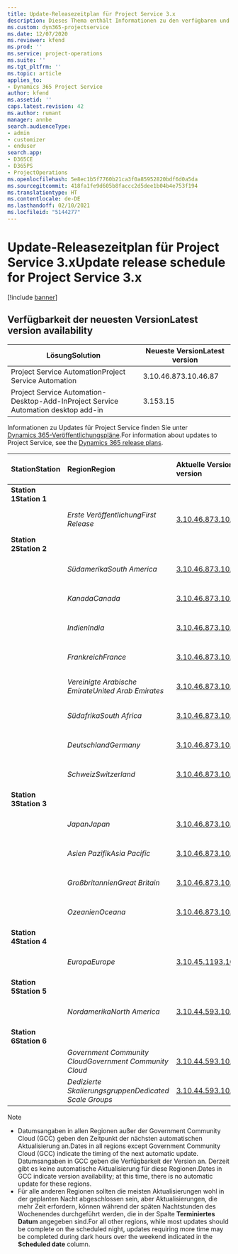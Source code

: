 ```yaml
---
title: Update-Releasezeitplan für Project Service 3.x
description: Dieses Thema enthält Informationen zu den verfügbaren und kommenden Versionen von Dynamics 365 Project Service Automation.
ms.custom: dyn365-projectservice
ms.date: 12/07/2020
ms.reviewer: kfend
ms.prod: ''
ms.service: project-operations
ms.suite: ''
ms.tgt_pltfrm: ''
ms.topic: article
applies_to:
- Dynamics 365 Project Service
author: kfend
ms.assetid: ''
caps.latest.revision: 42
ms.author: rumant
manager: annbe
search.audienceType:
- admin
- customizer
- enduser
search.app:
- D365CE
- D365PS
- ProjectOperations
ms.openlocfilehash: 5e8ec1b5f7760b21ca3f0a85952820bdf6d0a5da
ms.sourcegitcommit: 418fa1fe9d605b8faccc2d5dee1b04b4e753f194
ms.translationtype: HT
ms.contentlocale: de-DE
ms.lasthandoff: 02/10/2021
ms.locfileid: "5144277"
---
```

# <a name="update-release-schedule-for-project-service-3x"></a><span data-ttu-id="5f14a-103">Update-Releasezeitplan für Project Service 3.x</span><span class="sxs-lookup"><span data-stu-id="5f14a-103">Update release schedule for Project Service 3.x</span></span>

[!include [banner](../includes/psa-now-project-operations.md)]

## <a name="latest-version-availability"></a><span data-ttu-id="5f14a-104">Verfügbarkeit der neuesten Version</span><span class="sxs-lookup"><span data-stu-id="5f14a-104">Latest version availability</span></span>

| <span data-ttu-id="5f14a-105">Lösung</span><span class="sxs-lookup"><span data-stu-id="5f14a-105">Solution</span></span>  | <span data-ttu-id="5f14a-106">Neueste Version</span><span class="sxs-lookup"><span data-stu-id="5f14a-106">Latest version</span></span> |
|-------|----|
| <span data-ttu-id="5f14a-107">Project Service Automation</span><span class="sxs-lookup"><span data-stu-id="5f14a-107">Project Service Automation</span></span>    | <span data-ttu-id="5f14a-108">3.10.46.87</span><span class="sxs-lookup"><span data-stu-id="5f14a-108">3.10.46.87</span></span> |
| <span data-ttu-id="5f14a-109">Project Service Automation-Desktop-Add-In</span><span class="sxs-lookup"><span data-stu-id="5f14a-109">Project Service Automation desktop add-in</span></span>                | <span data-ttu-id="5f14a-110">3.15</span><span class="sxs-lookup"><span data-stu-id="5f14a-110">3.15</span></span>          |

<span data-ttu-id="5f14a-111">Informationen zu Updates für Project Service finden Sie unter [Dynamics 365-Veröffentlichungspläne](https://docs.microsoft.com/dynamics365/release-plans/).</span><span class="sxs-lookup"><span data-stu-id="5f14a-111">For information about updates to Project Service, see the [Dynamics 365 release plans](https://docs.microsoft.com/dynamics365/release-plans/).</span></span> 

| <span data-ttu-id="5f14a-112">Station</span><span class="sxs-lookup"><span data-stu-id="5f14a-112">Station</span></span>  | <span data-ttu-id="5f14a-113">Region</span><span class="sxs-lookup"><span data-stu-id="5f14a-113">Region</span></span> | <span data-ttu-id="5f14a-114">Aktuelle Version</span><span class="sxs-lookup"><span data-stu-id="5f14a-114">Current version</span></span> | <span data-ttu-id="5f14a-115">Nächste Version</span><span class="sxs-lookup"><span data-stu-id="5f14a-115">Next version</span></span> |  <span data-ttu-id="5f14a-116">Geplantes Datum</span><span class="sxs-lookup"><span data-stu-id="5f14a-116">Scheduled date</span></span>
| :---   | :---   | :---   | :---   |:---   |         
|<span data-ttu-id="5f14a-117"><strong>Station 1</strong></span><span class="sxs-lookup"><span data-stu-id="5f14a-117"><strong>Station 1</strong></span></span> | |  |  | |
| | <span data-ttu-id="5f14a-118"><i>Erste Veröffentlichung</i></span><span class="sxs-lookup"><span data-stu-id="5f14a-118"><i>First Release</i></span></span> | [<span data-ttu-id="5f14a-119">3.10.46.87</span><span class="sxs-lookup"><span data-stu-id="5f14a-119">3.10.46.87</span></span>](whats-new-ur-28-5.md) | <span data-ttu-id="5f14a-120">TBD</span><span class="sxs-lookup"><span data-stu-id="5f14a-120">TBD</span></span> | <span data-ttu-id="5f14a-121">19. Februar 2021</span><span class="sxs-lookup"><span data-stu-id="5f14a-121">February 19, 2021</span></span>
|<span data-ttu-id="5f14a-122"><strong>Station 2</strong></span><span class="sxs-lookup"><span data-stu-id="5f14a-122"><strong>Station 2</strong></span></span> | |  |  | |
| | <span data-ttu-id="5f14a-123"><i>Südamerika</i></span><span class="sxs-lookup"><span data-stu-id="5f14a-123"><i>South America</i></span></span> | [<span data-ttu-id="5f14a-124">3.10.46.87</span><span class="sxs-lookup"><span data-stu-id="5f14a-124">3.10.46.87</span></span>](whats-new-ur-28-5.md) | <span data-ttu-id="5f14a-125">TBD</span><span class="sxs-lookup"><span data-stu-id="5f14a-125">TBD</span></span> | <span data-ttu-id="5f14a-126">26. Februar 2021</span><span class="sxs-lookup"><span data-stu-id="5f14a-126">February 26, 2021</span></span>
| | <span data-ttu-id="5f14a-127"><i>Kanada</i></span><span class="sxs-lookup"><span data-stu-id="5f14a-127"><i>Canada</i></span></span> | [<span data-ttu-id="5f14a-128">3.10.46.87</span><span class="sxs-lookup"><span data-stu-id="5f14a-128">3.10.46.87</span></span>](whats-new-ur-28-5.md) | <span data-ttu-id="5f14a-129">TBD</span><span class="sxs-lookup"><span data-stu-id="5f14a-129">TBD</span></span> | <span data-ttu-id="5f14a-130">26. Februar 2021</span><span class="sxs-lookup"><span data-stu-id="5f14a-130">February 26, 2021</span></span>
| | <span data-ttu-id="5f14a-131"><i>Indien</i></span><span class="sxs-lookup"><span data-stu-id="5f14a-131"><i>India</i></span></span> | [<span data-ttu-id="5f14a-132">3.10.46.87</span><span class="sxs-lookup"><span data-stu-id="5f14a-132">3.10.46.87</span></span>](whats-new-ur-28-5.md) | <span data-ttu-id="5f14a-133">TBD</span><span class="sxs-lookup"><span data-stu-id="5f14a-133">TBD</span></span> | <span data-ttu-id="5f14a-134">26. Februar 2021</span><span class="sxs-lookup"><span data-stu-id="5f14a-134">February 26, 2021</span></span>
| | <span data-ttu-id="5f14a-135"><i>Frankreich</i></span><span class="sxs-lookup"><span data-stu-id="5f14a-135"><i>France</i></span></span> | [<span data-ttu-id="5f14a-136">3.10.46.87</span><span class="sxs-lookup"><span data-stu-id="5f14a-136">3.10.46.87</span></span>](whats-new-ur-28-5.md) | <span data-ttu-id="5f14a-137">TBD</span><span class="sxs-lookup"><span data-stu-id="5f14a-137">TBD</span></span> | <span data-ttu-id="5f14a-138">26. Februar 2021</span><span class="sxs-lookup"><span data-stu-id="5f14a-138">February 26, 2021</span></span>
| | <span data-ttu-id="5f14a-139"><i>Vereinigte Arabische Emirate</i></span><span class="sxs-lookup"><span data-stu-id="5f14a-139"><i>United Arab Emirates</i></span></span> | [<span data-ttu-id="5f14a-140">3.10.46.87</span><span class="sxs-lookup"><span data-stu-id="5f14a-140">3.10.46.87</span></span>](whats-new-ur-28-5.md) | <span data-ttu-id="5f14a-141">TBD</span><span class="sxs-lookup"><span data-stu-id="5f14a-141">TBD</span></span> | <span data-ttu-id="5f14a-142">26. Februar 2021</span><span class="sxs-lookup"><span data-stu-id="5f14a-142">February 26, 2021</span></span>
| | <span data-ttu-id="5f14a-143"><i>Südafrika</i></span><span class="sxs-lookup"><span data-stu-id="5f14a-143"><i>South Africa</i></span></span> | [<span data-ttu-id="5f14a-144">3.10.46.87</span><span class="sxs-lookup"><span data-stu-id="5f14a-144">3.10.46.87</span></span>](whats-new-ur-28-5.md) | <span data-ttu-id="5f14a-145">TBD</span><span class="sxs-lookup"><span data-stu-id="5f14a-145">TBD</span></span> | <span data-ttu-id="5f14a-146">26. Februar 2021</span><span class="sxs-lookup"><span data-stu-id="5f14a-146">February 26, 2021</span></span>
| | <span data-ttu-id="5f14a-147"><i>Deutschland</i></span><span class="sxs-lookup"><span data-stu-id="5f14a-147"><i>Germany</i></span></span> | [<span data-ttu-id="5f14a-148">3.10.46.87</span><span class="sxs-lookup"><span data-stu-id="5f14a-148">3.10.46.87</span></span>](whats-new-ur-28-5.md) | <span data-ttu-id="5f14a-149">TBD</span><span class="sxs-lookup"><span data-stu-id="5f14a-149">TBD</span></span> | <span data-ttu-id="5f14a-150">26. Februar 2021</span><span class="sxs-lookup"><span data-stu-id="5f14a-150">February 26, 2021</span></span>
| | <span data-ttu-id="5f14a-151"><i>Schweiz</i></span><span class="sxs-lookup"><span data-stu-id="5f14a-151"><i>Switzerland</i></span></span> | [<span data-ttu-id="5f14a-152">3.10.46.87</span><span class="sxs-lookup"><span data-stu-id="5f14a-152">3.10.46.87</span></span>](whats-new-ur-28-5.md) | <span data-ttu-id="5f14a-153">TBD</span><span class="sxs-lookup"><span data-stu-id="5f14a-153">TBD</span></span> | <span data-ttu-id="5f14a-154">26. Februar 2021</span><span class="sxs-lookup"><span data-stu-id="5f14a-154">February 26, 2021</span></span>
|<span data-ttu-id="5f14a-155"><strong>Station 3</strong></span><span class="sxs-lookup"><span data-stu-id="5f14a-155"><strong>Station 3</strong></span></span> | |  |  | |
| | <span data-ttu-id="5f14a-156"><i>Japan</i></span><span class="sxs-lookup"><span data-stu-id="5f14a-156"><i>Japan</i></span></span> | [<span data-ttu-id="5f14a-157">3.10.46.87</span><span class="sxs-lookup"><span data-stu-id="5f14a-157">3.10.46.87</span></span>](whats-new-ur-28-5.md) | <span data-ttu-id="5f14a-158">TBD</span><span class="sxs-lookup"><span data-stu-id="5f14a-158">TBD</span></span> | <span data-ttu-id="5f14a-159">05. März 2021</span><span class="sxs-lookup"><span data-stu-id="5f14a-159">March 05, 2021</span></span>
| | <span data-ttu-id="5f14a-160"><i>Asien Pazifik</i></span><span class="sxs-lookup"><span data-stu-id="5f14a-160"><i>Asia Pacific</i></span></span> | [<span data-ttu-id="5f14a-161">3.10.46.87</span><span class="sxs-lookup"><span data-stu-id="5f14a-161">3.10.46.87</span></span>](whats-new-ur-28-5.md) | <span data-ttu-id="5f14a-162">TBD</span><span class="sxs-lookup"><span data-stu-id="5f14a-162">TBD</span></span> | <span data-ttu-id="5f14a-163">05. März 2021</span><span class="sxs-lookup"><span data-stu-id="5f14a-163">March 05, 2021</span></span>
| | <span data-ttu-id="5f14a-164"><i>Großbritannien</i></span><span class="sxs-lookup"><span data-stu-id="5f14a-164"><i>Great Britain</i></span></span> | [<span data-ttu-id="5f14a-165">3.10.46.87</span><span class="sxs-lookup"><span data-stu-id="5f14a-165">3.10.46.87</span></span>](whats-new-ur-28-5.md) | <span data-ttu-id="5f14a-166">TBD</span><span class="sxs-lookup"><span data-stu-id="5f14a-166">TBD</span></span> | <span data-ttu-id="5f14a-167">05. März 2021</span><span class="sxs-lookup"><span data-stu-id="5f14a-167">March 05, 2021</span></span>
| | <span data-ttu-id="5f14a-168"><i>Ozeanien</i></span><span class="sxs-lookup"><span data-stu-id="5f14a-168"><i>Oceana</i></span></span> | [<span data-ttu-id="5f14a-169">3.10.46.87</span><span class="sxs-lookup"><span data-stu-id="5f14a-169">3.10.46.87</span></span>](whats-new-ur-28-5.md) | <span data-ttu-id="5f14a-170">TBD</span><span class="sxs-lookup"><span data-stu-id="5f14a-170">TBD</span></span> | <span data-ttu-id="5f14a-171">05. März 2021</span><span class="sxs-lookup"><span data-stu-id="5f14a-171">March 05, 2021</span></span>
|<span data-ttu-id="5f14a-172"><strong>Station 4</strong></span><span class="sxs-lookup"><span data-stu-id="5f14a-172"><strong>Station 4</strong></span></span> | |  |  | |
| | <span data-ttu-id="5f14a-173"><i>Europa</i></span><span class="sxs-lookup"><span data-stu-id="5f14a-173"><i>Europe</i></span></span> | [<span data-ttu-id="5f14a-174">3.10.45.119</span><span class="sxs-lookup"><span data-stu-id="5f14a-174">3.10.45.119</span></span>](whats-new-ur-27-5.md) | [<span data-ttu-id="5f14a-175">3.10.46.87</span><span class="sxs-lookup"><span data-stu-id="5f14a-175">3.10.46.87</span></span>](whats-new-ur-28-5.md) | <span data-ttu-id="5f14a-176">19. Februar 2021</span><span class="sxs-lookup"><span data-stu-id="5f14a-176">February 19, 2021</span></span>
|<span data-ttu-id="5f14a-177"><strong>Station 5</strong></span><span class="sxs-lookup"><span data-stu-id="5f14a-177"><strong>Station 5</strong></span></span> | |  |  | |
| | <span data-ttu-id="5f14a-178"><i>Nordamerika</i></span><span class="sxs-lookup"><span data-stu-id="5f14a-178"><i>North America</i></span></span> | [<span data-ttu-id="5f14a-179">3.10.44.59</span><span class="sxs-lookup"><span data-stu-id="5f14a-179">3.10.44.59</span></span>](whats-new-ur-26.md) | [<span data-ttu-id="5f14a-180">3.10.45.119</span><span class="sxs-lookup"><span data-stu-id="5f14a-180">3.10.45.119</span></span>](whats-new-ur-27-5.md) | <span data-ttu-id="5f14a-181">12. Februar 2021</span><span class="sxs-lookup"><span data-stu-id="5f14a-181">February 12, 2021</span></span>
|<span data-ttu-id="5f14a-182"><strong>Station 6</strong></span><span class="sxs-lookup"><span data-stu-id="5f14a-182"><strong>Station 6</strong></span></span> | |  |  | |
| | <span data-ttu-id="5f14a-183"><i>Government Community Cloud</i></span><span class="sxs-lookup"><span data-stu-id="5f14a-183"><i>Government Community Cloud</i></span></span> | [<span data-ttu-id="5f14a-184">3.10.44.59</span><span class="sxs-lookup"><span data-stu-id="5f14a-184">3.10.44.59</span></span>](whats-new-ur-26.md) | [<span data-ttu-id="5f14a-185">3.10.45.119</span><span class="sxs-lookup"><span data-stu-id="5f14a-185">3.10.45.119</span></span>](whats-new-ur-27-5.md) | <span data-ttu-id="5f14a-186">12. Februar 2021</span><span class="sxs-lookup"><span data-stu-id="5f14a-186">February 12, 2021</span></span>
| | <span data-ttu-id="5f14a-187"><i>Dedizierte Skalierungsgruppen</i></span><span class="sxs-lookup"><span data-stu-id="5f14a-187"><i>Dedicated Scale Groups</i></span></span> | [<span data-ttu-id="5f14a-188">3.10.44.59</span><span class="sxs-lookup"><span data-stu-id="5f14a-188">3.10.44.59</span></span>](whats-new-ur-26.md) | [<span data-ttu-id="5f14a-189">3.10.45.119</span><span class="sxs-lookup"><span data-stu-id="5f14a-189">3.10.45.119</span></span>](whats-new-ur-27-5.md) | <span data-ttu-id="5f14a-190">19. Februar 2021</span><span class="sxs-lookup"><span data-stu-id="5f14a-190">February 19, 2021</span></span>

>[!Note]
> - <span data-ttu-id="5f14a-191">Datumsangaben in allen Regionen außer der Government Community Cloud (GCC) geben den Zeitpunkt der nächsten automatischen Aktualisierung an.</span><span class="sxs-lookup"><span data-stu-id="5f14a-191">Dates in all regions except Government Community Cloud (GCC) indicate the timing of the next automatic update.</span></span> <span data-ttu-id="5f14a-192">Datumsangaben in GCC geben die Verfügbarkeit der Version an. Derzeit gibt es keine automatische Aktualisierung für diese Regionen.</span><span class="sxs-lookup"><span data-stu-id="5f14a-192">Dates in GCC indicate version availability; at this time, there is no automatic update for these regions.</span></span>
> - <span data-ttu-id="5f14a-193">Für alle anderen Regionen sollten die meisten Aktualisierungen wohl in der geplanten Nacht abgeschlossen sein, aber Aktualisierungen, die mehr Zeit erfordern, können während der späten Nachtstunden des Wochenendes durchgeführt werden, die in der Spalte **Terminiertes Datum** angegeben sind.</span><span class="sxs-lookup"><span data-stu-id="5f14a-193">For all other regions, while most updates should be complete on the scheduled night, updates requiring more time may be completed during dark hours over the weekend indicated in the **Scheduled date** column.</span></span>

